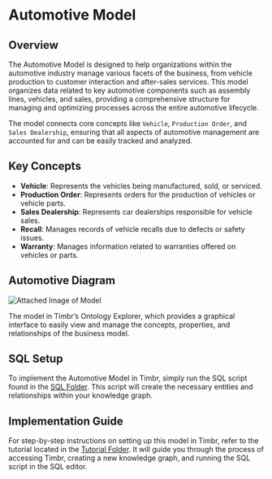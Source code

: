 # Automotive Model

## Overview
The Automotive Model is designed to help organizations within the automotive industry manage various facets of the business, from vehicle production to customer interaction and after-sales services. This model organizes data related to key automotive components such as assembly lines, vehicles, and sales, providing a comprehensive structure for managing and optimizing processes across the entire automotive lifecycle.

The model connects core concepts like `Vehicle`, `Production Order`, and `Sales Dealership`, ensuring that all aspects of automotive management are accounted for and can be easily tracked and analyzed.

## Key Concepts
- **Vehicle**: Represents the vehicles being manufactured, sold, or serviced.
- **Production Order**: Represents orders for the production of vehicles or vehicle parts.
- **Sales Dealership**: Represents car dealerships responsible for vehicle sales.
- **Recall**: Manages records of vehicle recalls due to defects or safety issues.
- **Warranty**: Manages information related to warranties offered on vehicles or parts.

## Automotive Diagram

![Attached Image of Model](path/to/image.png)

The model in Timbr’s Ontology Explorer, which provides a graphical interface to easily view and manage the concepts, properties, and relationships of the business model.

## SQL Setup
To implement the Automotive Model in Timbr, simply run the SQL script found in the [SQL Folder](./sql). This script will create the necessary entities and relationships within your knowledge graph.

## Implementation Guide
For step-by-step instructions on setting up this model in Timbr, refer to the tutorial located in the [Tutorial Folder](./tutorial). It will guide you through the process of accessing Timbr, creating a new knowledge graph, and running the SQL script in the SQL editor.
